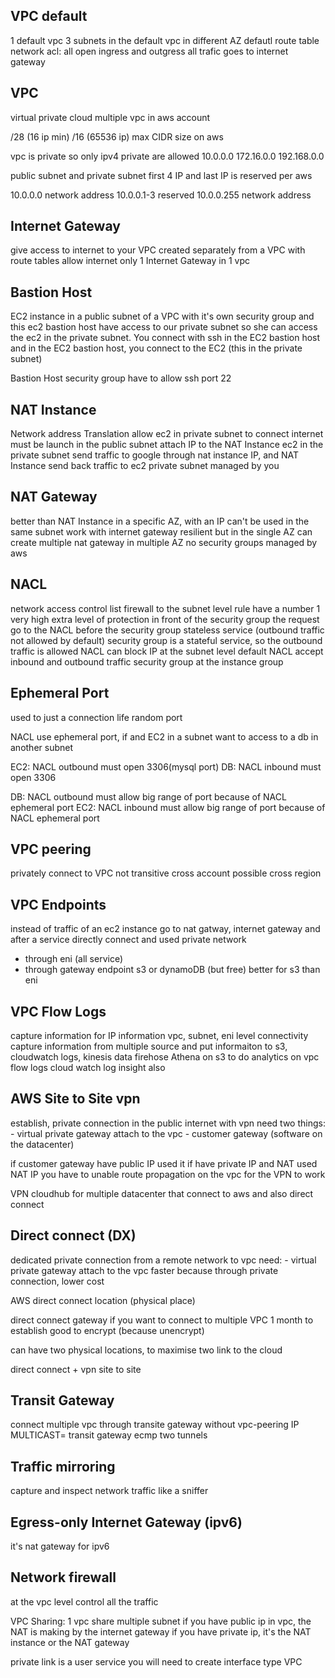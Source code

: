 VPC default
------------------
1 default vpc
3 subnets in the default vpc in different AZ
defautl route table
network acl: all open ingress and outgress
all trafic goes to internet gateway

VPC
------------------
virtual private cloud
multiple vpc in aws account

/28 (16 ip min)
/16 (65536 ip) max CIDR size on aws

vpc is private so only ipv4 private are allowed
10.0.0.0
172.16.0.0
192.168.0.0

public subnet and private subnet
first 4 IP and last IP is reserved per aws

10.0.0.0 network address
10.0.0.1-3 reserved
10.0.0.255 network address

Internet Gateway
------------------
give access to internet to your VPC
created separately from a VPC
with route tables allow internet
only 1 Internet Gateway in 1 vpc

Bastion Host
------------------
EC2 instance in a public subnet of a VPC with it's own security group and this ec2 bastion host have access to our private subnet so she can access the ec2 in the private subnet.
You connect with ssh in the EC2 bastion host and in the EC2 bastion host, you connect to the EC2 (this in the private subnet)

Bastion Host security group have to allow ssh port 22 

NAT Instance
------------------
Network address Translation
allow ec2 in private subnet to connect internet
must be launch in the public subnet 
attach IP to the NAT Instance
ec2 in the private subnet send traffic to google through nat instance IP, and NAT Instance send back traffic to ec2 private subnet
managed by you

NAT Gateway
------------------
better than NAT Instance
in a specific AZ, with an IP
can't be used in the same subnet
work with internet gateway
resilient but in the single AZ
can create multiple nat gateway in multiple AZ
no security groups
managed by aws

NACL
------------------
network access control list
firewall to the subnet level
rule have a number 1 very high
extra level of protection in front of the security group
the request go to the NACL before the security group
stateless service (outbound traffic not allowed by default)
security group is a stateful service, so the outbound traffic is allowed
NACL can block IP at the subnet level
default NACL accept inbound and outbound traffic
security group at the instance group


Ephemeral Port
------------------
used to just a connection life
random port

NACL use ephemeral port, if and EC2 in a subnet want to access to a db in another subnet

EC2: NACL outbound must open 3306(mysql port)
DB: NACL inbound must open 3306

DB: NACL outbound must allow big range of port because of NACL ephemeral port
EC2: NACL inbound must allow big range of port because of NACL ephemeral port


VPC peering
------------------
privately connect to VPC
not transitive
cross account possible
cross region

VPC Endpoints
------------------
instead of traffic of an ec2 instance go to nat gatway, internet gateway and after a service 
directly connect and used private network 

- through eni (all service)
- through gateway endpoint s3 or dynamoDB (but free) better for s3 than eni

VPC Flow Logs
------------------
capture information for IP information
vpc, subnet, eni level
connectivity 
capture information from multiple source
and put informaiton to s3, cloudwatch logs, kinesis data firehose
Athena on s3 to do analytics on vpc flow logs
cloud watch log insight also

AWS Site to Site vpn
------------------
establish, private connection in the public internet with vpn 
need two things:
    - virtual private gateway attach to the vpc
    - customer gateway (software on the datacenter)

if customer gateway have public IP used it
if have private IP and NAT used NAT IP
you have to unable route propagation on the vpc for the VPN to work

VPN cloudhub for multiple datacenter that connect to aws and also direct connect

Direct connect (DX)
------------------
dedicated private connection from a remote network to vpc
need:
     - virtual private gateway attach to the vpc
faster because through private connection, lower cost

AWS direct connect location (physical place)

direct connect gateway if you want to connect to multiple VPC
1 month to establish 
good to encrypt (because unencrypt)

can have two physical locations, to maximise two link to the cloud 

direct connect + vpn site to site

Transit Gateway
------------------
connect multiple vpc through transite gateway without vpc-peering
IP MULTICAST= transit gateway
ecmp two tunnels

Traffic mirroring
------------------
capture and inspect network traffic
like a sniffer

Egress-only Internet Gateway (ipv6)
------------------
it's nat gateway for ipv6

Network firewall
------------------
at the vpc level
control all the traffic


VPC Sharing: 1 vpc share multiple subnet
if you have public ip in vpc, the NAT is making by the internet gateway
if you have private ip, it's the NAT instance or the NAT gateway 

private link is a user service 
you will need to create interface type VPC